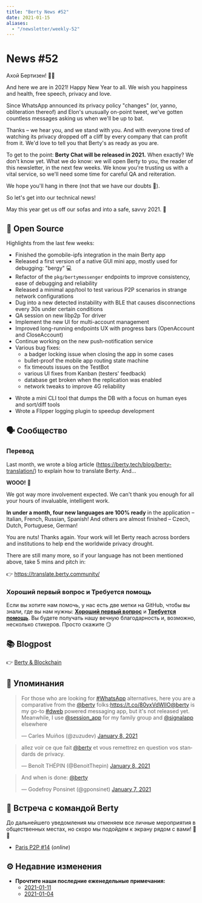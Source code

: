 ```yaml
---
title: "Berty News #52"
date: 2021-01-15
aliases:
  - "/newsletter/weekly-52"
---
```


# News #52

Ахой Бертизен! 🏴‍☠️

And here we are in 2021! Happy New Year to all. We wish you happiness and health, free speech, privacy and love.

Since WhatsApp announced its privacy policy "changes" (or, yanno, obliteration thereof) and Elon's unusually on-point tweet, we've gotten countless messages asking us when we'll be up to bat.

Thanks – we hear you, and we stand with you. And with everyone tired of watching its privacy dropped off a cliff by every company that can profit from it. We'd love to tell you that Berty's as ready as you are.

To get to the point: **Berty Chat will be released in 2021.** When exactly? We don't know yet. What we do know: we will open Berty to you, the reader of this newsletter, in the next few weeks. We know you're trusting us with a vital service, so we'll need some time for careful QA and reiteration.

We hope you'll hang in there (not that we have our doubts 💛).

So let's get into our technical news!

May this year get us off our sofas and into a safe, savvy 2021. 🥂


## 🚀 Open Source

Highlights from the last few weeks:

- Finished the gomobile-ipfs integration in the main Berty app
- Released a first version of a native GUI mini app, mostly used for debugging: "bergy" 💻
- Refactor of the `pkg/bertymessenger` endpoints to improve consistency, ease of debugging and reliability
- Released a minimal app/tool to test various P2P scenarios in strange network configurations
- Dug into a new detected instability with BLE that causes disconnections every 30s under certain conditions
- QA session on new libp2p Tor driver
- Implement the new UI for multi-account management
- Improved long-running endpoints UX with progress bars (OpenAccount and CloseAccount)
- Continue working on the new push-notification service
- Various bug fixes:
    * a badger locking issue when closing the app in some cases
    * bullet-proof the mobile app routing state machine
    * fix timeouts issues on the TestBot
    * various UI fixes from Kanban (testers' feedback)
    * database get broken when the replication was enabled
    * network tweaks to improve 4G reliability
* Wrote a mini CLI tool that dumps the DB with a focus on human eyes and sort/diff tools
* Wrote a Flipper logging plugin to speedup development


## 🗣️ Сообщество


### Перевод

Last month, we wrote a blog article (https://berty.tech/blog/berty-translation/) to explain how to translate Berty. And...

**WOOO!** 🍻

We got way more involvement expected. We can't thank you enough for all your hours of invaluable, intelligent work.

**In under a month, four new languages are 100% ready** in the application – Italian, French, Russian, Spanish! And others are almost finished – Czech, Dutch, Portuguese, German!

You are nuts! Thanks again. Your work will let Berty reach across borders and institutions to help end the worldwide privacy drought.

There are still many more, so if your language has not been mentioned above, take 5 mins and pitch in:

👉 https://translate.berty.community/




### Хороший первый вопрос и Требуется помощь

Если вы хотите нам помочь, у нас есть две метки на GitHub, чтобы вы знали, где вы нам нужны: [**Хороший первый вопрос**](https://github.com/issues?q=is%3Aissue+is%3Aopen+org%3Aberty+label%3A%22good+first+issue%22+sort%3Aupdated-desc) и [ **Требуется помощь**](https://github.com/issues?q=is%3Aissue+is%3Aopen+org%3Aberty+label%3A%22help+wanted%22+sort%3Aupdated-desc+). Вы будете получать нашу вечную благодарность и, возможно, несколько стикеров. Просто скажите 😏


## 📚 Blogpost

👉 [Berty & Blockchain](https://berty.tech/blog/blockchain-berty)

## 💌 Упоминания

<blockquote class="twitter-tweet"><p lang="en" dir="ltr">For those who are looking for <a href="https://twitter.com/hashtag/WhatsApp?src=hash&amp;ref_src=twsrc%5Etfw">#WhatsApp</a> alternatives, here you are a comparative from the <a href="https://twitter.com/berty?ref_src=twsrc%5Etfw">@berty</a> folks:<a href="https://t.co/80yxVdWlIO">https://t.co/80yxVdWlIO</a><a href="https://twitter.com/berty?ref_src=twsrc%5Etfw">@berty</a> is my go-to <a href="https://twitter.com/hashtag/dweb?src=hash&amp;ref_src=twsrc%5Etfw">#dweb</a> powered messaging app, but it&#39;s not released yet. Meanwhile, I use <a href="https://twitter.com/session_app?ref_src=twsrc%5Etfw">@session_app</a> for my family group and <a href="https://twitter.com/signalapp?ref_src=twsrc%5Etfw">@signalapp</a> elsewhere</p>&mdash; Carles Muiños (@zuzudev) <a href="https://twitter.com/zuzudev/status/1347502722174627842?ref_src=twsrc%5Etfw">January 8, 2021</a></blockquote> <script async src="https://platform.twitter.com/widgets.js" charset="utf-8"></script>

<blockquote class="twitter-tweet"><p lang="fr" dir="ltr">allez voir ce que fait <a href="https://twitter.com/berty?ref_src=twsrc%5Etfw">@berty</a> et vous remettrez en question vos standards de privacy.</p>&mdash; Benoît THÉPIN (@BenoitThepin) <a href="https://twitter.com/BenoitThepin/status/1347536861846237188?ref_src=twsrc%5Etfw">January 8, 2021</a></blockquote> <script async src="https://platform.twitter.com/widgets.js" charset="utf-8"></script>

<blockquote class="twitter-tweet"><p lang="en" dir="ltr">And when is done: <a href="https://twitter.com/berty?ref_src=twsrc%5Etfw">@berty</a></p>&mdash; Godefroy Ponsinet (@gponsinet) <a href="https://twitter.com/gponsinet/status/1347290629483749376?ref_src=twsrc%5Etfw">January 7, 2021</a></blockquote> <script async src="https://platform.twitter.com/widgets.js" charset="utf-8"></script>

## 🎉 Встреча с командой Berty

До дальнейшего уведомления мы отменяем все личные мероприятия в общественных местах, но скоро мы подойдем к экрану рядом с вами! 🚧🚧

* [Paris P2P #14](https://p2p.paris/en/event/monthly-14/) (_online_)

## ⚙️ Недавние изменения

* **Прочтите наши последние еженедельные примечания:**
    * [2021-01-11](https://github.com/berty/community/blob/master/meeting-notes/2021/Q1/2021-01-11--staff-team-weekly-sync.md)
    * [2021-01-04](https://github.com/berty/community/blob/master/meeting-notes/2021/Q1/2021-01-04--staff-team-weekly-sync.md)

  

